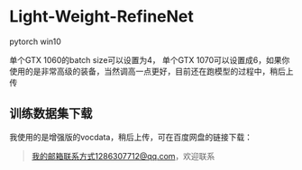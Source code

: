# Light-Weight-RefineNet
pytorch win10

单个GTX 1060的batch size可以设置为4， 单个GTX 1070可以设置成6，如果你使用的是非常高级的装备，当然调高一点更好，目前还在跑模型的过程中，稍后上传


## 训练数据集下载
我使用的是增强版的vocdata，稍后上传，可在百度网盘的链接下载：

> 我的邮箱联系方式1286307712@qq.com，欢迎联系

